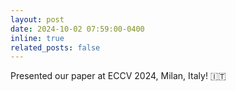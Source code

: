 ```yaml
---
layout: post
date: 2024-10-02 07:59:00-0400
inline: true
related_posts: false
---
```


Presented our paper at ECCV 2024, Milan, Italy! 🇮🇹
